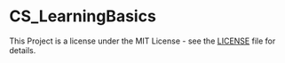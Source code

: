 # CS_LearningBasics

This Project is a license under the MIT License - see the [LICENSE](LICENSE) file for details.
